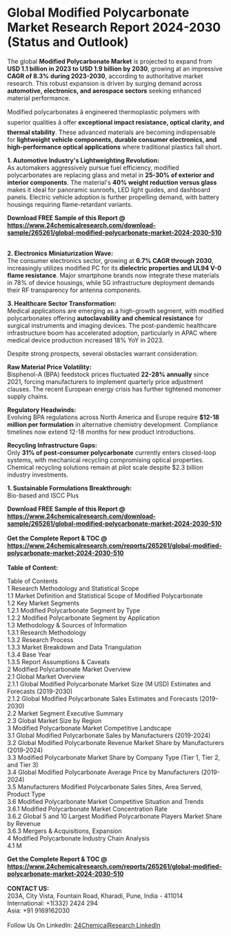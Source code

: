 <h1>Global Modified Polycarbonate Market Research Report 2024-2030 (Status and Outlook)</h1><p>The global <strong>Modified Polycarbonate Market</strong> is projected to expand from <strong>USD 1.1 billion in 2023 to USD 1.9 billion by 2030</strong>, growing at an impressive <strong>CAGR of 8.3% during 2023-2030</strong>, according to authoritative market research. This robust expansion is driven by surging demand across <strong>automotive, electronics, and aerospace sectors</strong> seeking enhanced material performance.</p><p>Modified polycarbonates â engineered thermoplastic polymers with superior qualities â offer <strong>exceptional impact resistance, optical clarity, and thermal stability</strong>. These advanced materials are becoming indispensable for <strong>lightweight vehicle components, durable consumer electronics, and high-performance optical applications</strong> where traditional plastics fall short.</p><p><strong>1. Automotive Industry's Lightweighting Revolution:</strong><br>
As automakers aggressively pursue fuel efficiency, modified polycarbonates are replacing glass and metal in <strong>25-30% of exterior and interior components</strong>. The material's <strong>40% weight reduction versus glass</strong> makes it ideal for panoramic sunroofs, LED light guides, and dashboard panels. Electric vehicle adoption is further propelling demand, with battery housings requiring flame-retardant variants.</p><div><b>Download FREE Sample of this Report @ 
            <a href="https://www.24chemicalresearch.com/download-sample/265261/global-modified-polycarbonate-market-2024-2030-510">
            https://www.24chemicalresearch.com/download-sample/265261/global-modified-polycarbonate-market-2024-2030-510</a></b></div><br><p><strong>2. Electronics Miniaturization Wave:</strong><br>
The consumer electronics sector, growing at <strong>6.7% CAGR through 2030</strong>, increasingly utilizes modified PC for its <strong>dielectric properties and UL94 V-0 flame resistance</strong>. Major smartphone brands now integrate these materials in 78% of device housings, while 5G infrastructure deployment demands their RF transparency for antenna components.</p><p><strong>3. Healthcare Sector Transformation:</strong><br>
Medical applications are emerging as a high-growth segment, with modified polycarbonates offering <strong>autoclavability and chemical resistance</strong> for surgical instruments and imaging devices. The post-pandemic healthcare infrastructure boom has accelerated adoption, particularly in APAC where medical device production increased 18% YoY in 2023.</p><p>Despite strong prospects, several obstacles warrant consideration:</p><p><strong>Raw Material Price Volatility:</strong><br>
Bisphenol-A (BPA) feedstock prices fluctuated <strong>22-28% annually</strong> since 2021, forcing manufacturers to implement quarterly price adjustment clauses. The recent European energy crisis has further tightened monomer supply chains.</p><p><strong>Regulatory Headwinds:</strong><br>
Evolving BPA regulations across North America and Europe require <strong>$12-18 million per formulation</strong> in alternative chemistry development. Compliance timelines now extend 12-18 months for new product introductions.</p><p><strong>Recycling Infrastructure Gaps:</strong><br>
Only <strong>31% of post-consumer polycarbonate</strong> currently enters closed-loop systems, with mechanical recycling compromising optical properties. Chemical recycling solutions remain at pilot scale despite $2.3 billion industry investments.</p><p><strong>1. Sustainable Formulations Breakthrough:</strong><br>
Bio-based and ISCC Plus</p><div><b>Download FREE Sample of this Report @ 
            <a href="https://www.24chemicalresearch.com/download-sample/265261/global-modified-polycarbonate-market-2024-2030-510">
            https://www.24chemicalresearch.com/download-sample/265261/global-modified-polycarbonate-market-2024-2030-510</a></b></div><br><div><b>Get the Complete Report & TOC @ 
            <a href="https://www.24chemicalresearch.com/reports/265261/global-modified-polycarbonate-market-2024-2030-510">
            https://www.24chemicalresearch.com/reports/265261/global-modified-polycarbonate-market-2024-2030-510</a></b></div><br>
            <b>Table of Content:</b><p>Table of Contents<br />
1 Research Methodology and Statistical Scope<br />
1.1 Market Definition and Statistical Scope of Modified Polycarbonate<br />
1.2 Key Market Segments<br />
1.2.1 Modified Polycarbonate Segment by Type<br />
1.2.2 Modified Polycarbonate Segment by Application<br />
1.3 Methodology & Sources of Information<br />
1.3.1 Research Methodology<br />
1.3.2 Research Process<br />
1.3.3 Market Breakdown and Data Triangulation<br />
1.3.4 Base Year<br />
1.3.5 Report Assumptions & Caveats<br />
2 Modified Polycarbonate Market Overview<br />
2.1 Global Market Overview<br />
2.1.1 Global Modified Polycarbonate Market Size (M USD) Estimates and Forecasts (2019-2030)<br />
2.1.2 Global Modified Polycarbonate Sales Estimates and Forecasts (2019-2030)<br />
2.2 Market Segment Executive Summary<br />
2.3 Global Market Size by Region<br />
3 Modified Polycarbonate Market Competitive Landscape<br />
3.1 Global Modified Polycarbonate Sales by Manufacturers (2019-2024)<br />
3.2 Global Modified Polycarbonate Revenue Market Share by Manufacturers (2019-2024)<br />
3.3 Modified Polycarbonate Market Share by Company Type (Tier 1, Tier 2, and Tier 3)<br />
3.4 Global Modified Polycarbonate Average Price by Manufacturers (2019-2024)<br />
3.5 Manufacturers Modified Polycarbonate Sales Sites, Area Served, Product Type<br />
3.6 Modified Polycarbonate Market Competitive Situation and Trends<br />
3.6.1 Modified Polycarbonate Market Concentration Rate<br />
3.6.2 Global 5 and 10 Largest Modified Polycarbonate Players Market Share by Revenue<br />
3.6.3 Mergers & Acquisitions, Expansion<br />
4 Modified Polycarbonate Industry Chain Analysis<br />
4.1 M</p><div><b>Get the Complete Report & TOC @ 
            <a href="https://www.24chemicalresearch.com/reports/265261/global-modified-polycarbonate-market-2024-2030-510">
            https://www.24chemicalresearch.com/reports/265261/global-modified-polycarbonate-market-2024-2030-510</a></b></div><br><b>CONTACT US:</b><br>
            203A, City Vista, Fountain Road, Kharadi, Pune, India - 411014<br>
            International: +1(332) 2424 294<br>
            Asia: +91 9169162030 <br><br>
            Follow Us On LinkedIn: <a href="https://www.linkedin.com/company/24chemicalresearch/">24ChemicalResearch LinkedIn</a>